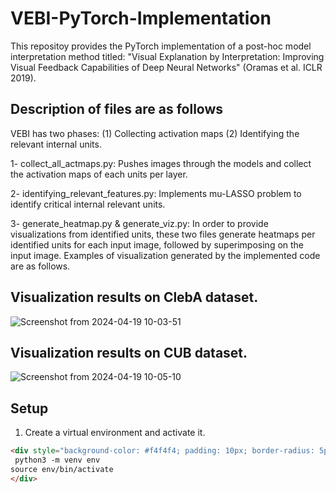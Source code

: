 # VEBI-PyTorch-Implementation

This repositoy provides the PyTorch implementation of a post-hoc model interpretation method titled: "Visual Explanation by Interpretation: Improving Visual Feedback Capabilities of Deep Neural Networks" (Oramas et al. ICLR 2019).

## Description of files are as follows

VEBI has two phases: (1) Collecting activation maps (2) Identifying the relevant internal units.

1- collect_all_actmaps.py: Pushes images through the models and collect the activation maps of each units per layer.

2- identifying_relevant_features.py: Implements mu-LASSO problem to identify critical internal relevant units.

3- generate_heatmap.py & generate_viz.py: In order to provide visualizations from identified units, these two files generate heatmaps per identified units for each input image, followed by superimposing on the input image. Examples of visualization generated by the implemented code are as follows.

## Visualization results on ClebA dataset.

![Screenshot from 2024-04-19 10-03-51](https://github.com/hamedbehzadi/VEBI-PyTorch-Implementation/assets/45251957/55d6038a-8bac-472b-8bfc-678945c60b9a)




## Visualization results on CUB dataset.

![Screenshot from 2024-04-19 10-05-10](https://github.com/hamedbehzadi/VEBI-PyTorch-Implementation/assets/45251957/722bcc5e-f33f-408a-b6ff-966872b5eec7)


## Setup
1. Create a virtual environment and activate it.
```html
<div style="background-color: #f4f4f4; padding: 10px; border-radius: 5px;">
 python3 -m venv env
source env/bin/activate
</div>
